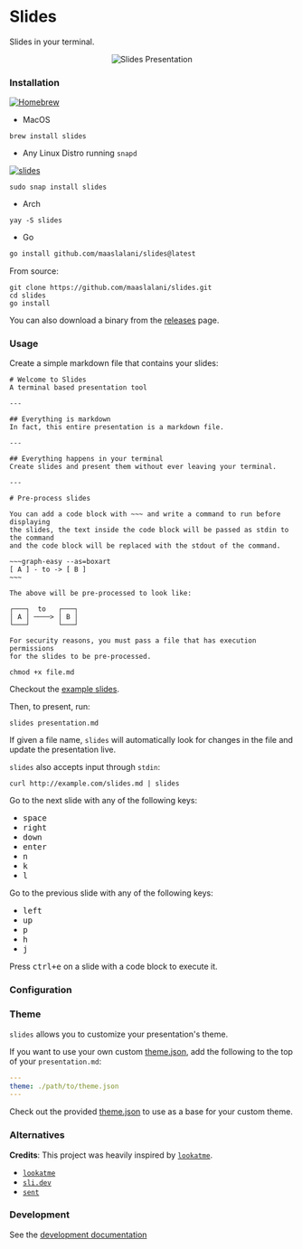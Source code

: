 # Slides

Slides in your terminal.

<p align="center">
  <img src="./assets/slides.gif?raw=true" alt="Slides Presentation" />
</p>

### Installation
[![Homebrew](https://img.shields.io/badge/dynamic/json.svg?url=https://formulae.brew.sh/api/formula/slides.json&query=$.versions.stable&label=homebrew)](https://formulae.brew.sh/formula/slides)

* MacOS
```
brew install slides
```

* Any Linux Distro running `snapd`

[![slides](https://snapcraft.io/slides/badge.svg)](https://snapcraft.io/slides)

```
sudo snap install slides
```

* Arch
```
yay -S slides
```

* Go
```bash
go install github.com/maaslalani/slides@latest
```

From source:
```
git clone https://github.com/maaslalani/slides.git
cd slides
go install
```

You can also download a binary from the [releases](https://github.com/maaslalani/slides/releases) page.

### Usage
Create a simple markdown file that contains your slides:

```
# Welcome to Slides
A terminal based presentation tool

---

## Everything is markdown
In fact, this entire presentation is a markdown file.

---

## Everything happens in your terminal
Create slides and present them without ever leaving your terminal.

---

# Pre-process slides

You can add a code block with ~~~ and write a command to run before displaying
the slides, the text inside the code block will be passed as stdin to the command
and the code block will be replaced with the stdout of the command.

~~~graph-easy --as=boxart
[ A ] - to -> [ B ]
~~~

The above will be pre-processed to look like:

┌───┐  to   ┌───┐
│ A │ ────> │ B │
└───┘       └───┘

For security reasons, you must pass a file that has execution permissions
for the slides to be pre-processed.

chmod +x file.md
```

Checkout the [example slides](./examples).

Then, to present, run:
```
slides presentation.md
```

If given a file name, `slides` will automatically look for changes in the file and update the presentation live.

`slides` also accepts input through `stdin`:
```
curl http://example.com/slides.md | slides
```

Go to the next slide with any of the following keys:
* <kbd>space</kbd>
* <kbd>right</kbd>
* <kbd>down</kbd>
* <kbd>enter</kbd>
* <kbd>n</kbd>
* <kbd>k</kbd>
* <kbd>l</kbd>

Go to the previous slide with any of the following keys:
* <kbd>left</kbd>
* <kbd>up</kbd>
* <kbd>p</kbd>
* <kbd>h</kbd>
* <kbd>j</kbd>

Press <kbd>ctrl+e</kbd> on a slide with a code block to execute it.

### Configuration

### Theme
`slides` allows you to customize your presentation's theme.

If you want to use your own custom [theme.json](./styles/theme.json), add the following to the top of your `presentation.md`:
```yaml
---
theme: ./path/to/theme.json
---
```

Check out the provided [theme.json](../../styles/theme.json) to use as a base for your custom theme.

### Alternatives

**Credits**: This project was heavily inspired by [`lookatme`](https://github.com/d0c-s4vage/lookatme).

* [`lookatme`](https://github.com/d0c-s4vage/lookatme)
* [`sli.dev`](https://sli.dev/)
* [`sent`](https://tools.suckless.org/sent/)

### Development
See the [development documentation](./docs/development)
